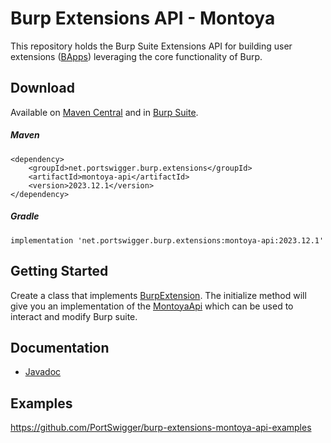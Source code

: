 Burp Extensions API - Montoya
============================

This repository holds the Burp Suite Extensions API for building user extensions ([BApps](https://portswigger.net/bappstore/)) leveraging the core functionality of Burp.


Download
--------

Available on [Maven Central](https://search.maven.org/search?q=Montoya-api) and in [Burp Suite](https://portswigger.net/burp/communitydownload).

<h5>Maven</h5>

    <dependency>
        <groupId>net.portswigger.burp.extensions</groupId>
        <artifactId>montoya-api</artifactId>
        <version>2023.12.1</version>
    </dependency>

<h5>Gradle</h5>

    implementation 'net.portswigger.burp.extensions:montoya-api:2023.12.1'

Getting Started
--------

Create a class that implements [BurpExtension](https://github.com/PortSwigger/burp-extensions-montoya-api/blob/main/api/src/main/java/burp/api/montoya/BurpExtension.java). 
The initialize method will give you an implementation of the [MontoyaApi](https://github.com/PortSwigger/burp-extensions-montoya-api/blob/main/api/src/main/java/burp/api/montoya/MontoyaApi.java) which can be used to interact and modify Burp suite.

Documentation
--------
* [Javadoc](https://portswigger.github.io/burp-extensions-montoya-api/javadoc/burp/api/montoya/MontoyaApi.html)

Examples
--------
https://github.com/PortSwigger/burp-extensions-montoya-api-examples
